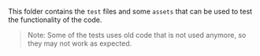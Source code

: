 This folder contains the `test` files and some `assets` that can be used to test the functionality of the code.

> Note: Some of the tests uses old code that is not used anymore, so they may not work as expected.
